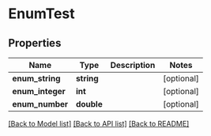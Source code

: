 # EnumTest

## Properties
Name | Type | Description | Notes
------------ | ------------- | ------------- | -------------
**enum_string** | **string** |  | [optional] 
**enum_integer** | **int** |  | [optional] 
**enum_number** | **double** |  | [optional] 

[[Back to Model list]](../README.md#documentation-for-models) [[Back to API list]](../README.md#documentation-for-api-endpoints) [[Back to README]](../README.md)


